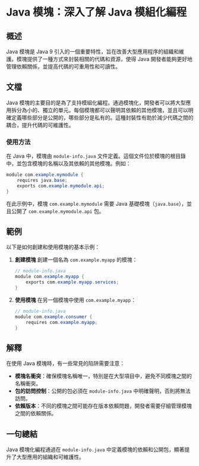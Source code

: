 <!--
Meta Description: # Java 模塊：深入了解 Java 模組化編程 ## 概述 Java 模塊是 Java 9 引入的一個重要特性，旨在改善大型應用程序的組織和維護。模塊提供了一種方式來封裝相關的代碼和資源，使得 Java 開發者能夠更好地管理依賴關係，並提高代碼的可重用性和可讀性。 ## 文檔 Java 模塊的主...
Meta Keywords: java, com, example, module, info
-->

# Java 模塊：深入了解 Java 模組化編程

## 概述
Java 模塊是 Java 9 引入的一個重要特性，旨在改善大型應用程序的組織和維護。模塊提供了一種方式來封裝相關的代碼和資源，使得 Java 開發者能夠更好地管理依賴關係，並提高代碼的可重用性和可讀性。

## 文檔
Java 模塊的主要目的是為了支持模組化編程。通過模塊化，開發者可以將大型應用拆分為小的、獨立的單元。每個模塊都可以聲明其依賴的其他模塊，並且可以明確定義哪些部分是公開的，哪些部分是私有的。這種封裝性有助於減少代碼之間的耦合，提升代碼的可維護性。

### 使用方法
在 Java 中，模塊由 `module-info.java` 文件定義。這個文件位於模塊的根目錄中，並包含模塊的名稱以及其依賴的其他模塊。例如：
```java
module com.example.mymodule {
    requires java.base;
    exports com.example.mymodule.api;
}
```
在此示例中，模塊 `com.example.mymodule` 需要 Java 基礎模塊（`java.base`），並且公開了 `com.example.mymodule.api` 包。

## 範例
以下是如何創建和使用模塊的基本示例：

1. **創建模塊**
   創建一個名為 `com.example.myapp` 的模塊：
   ```java
   // module-info.java
   module com.example.myapp {
       exports com.example.myapp.services;
   }
   ```

2. **使用模塊**
   在另一個模塊中使用 `com.example.myapp`：
   ```java
   // module-info.java
   module com.example.consumer {
       requires com.example.myapp;
   }
   ```

## 解釋
在使用 Java 模塊時，有一些常見的陷阱需要注意：

- **模塊名衝突**：確保模塊名稱唯一，特別是在大型項目中，避免不同模塊之間的名稱衝突。
- **包的訪問控制**：公開的包必須在 `module-info.java` 中明確聲明，否則將無法訪問。
- **依賴版本**：不同的模塊之間可能存在版本依賴問題，開發者需要仔細管理模塊之間的依賴關係。

## 一句總結
Java 模塊化編程通過在 `module-info.java` 中定義模塊的依賴和公開包，顯著提升了大型應用的組織和可維護性。
